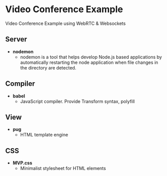 # Video Conference Example

Video Conference Example using WebRTC & Websockets

## Server
- **nodemon**
  - nodemon is a tool that helps develop Node.js based applications by automatically restarting the node application when file changes in the directory are detected.

## Compiler
- **babel**
  - JavaScript compiler. Provide Transform syntax, polyfill

## View
- **pug**
  - HTML template engine

## CSS
- **MVP.css**
  - Minimalist stylesheet for HTML elements
